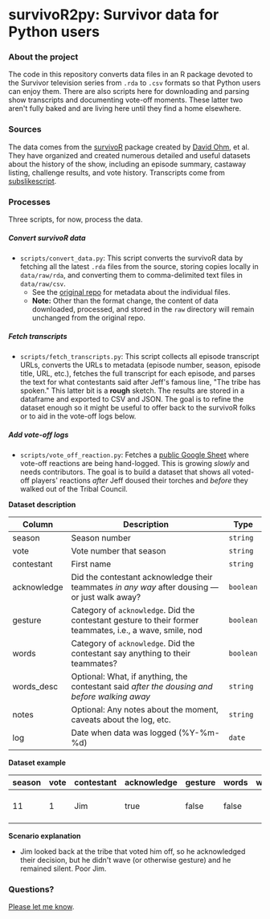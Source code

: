 # survivoR2py: Survivor data for Python users

### About the project

The code in this repository converts data files in an R package devoted to the Survivor television series from `.rda` to `.csv` formats so that Python users can enjoy them. There are also scripts here for downloading and parsing show transcripts and documenting vote-off moments. These latter two aren't fully baked and are living here until they find a home elsewhere.

### Sources

The data comes from the [survivoR](https://github.com/doehm/survivoR) package created by [David Ohm](https://github.com/doehm), et al. They have organized and created numerous detailed and useful datasets about the history of the show, including an episode summary, castaway listing, challenge results, and vote history. Transcripts come from [subslikescript](https://subslikescript.com/series/Survivor-239195).

### Processes

Three scripts, for now, process the data.

##### Convert survivoR data

- `scripts/convert_data.py`: This script converts the survivoR data by fetching all the latest `.rda` files from the source, storing copies locally in `data/raw/rda`, and converting them to comma-delimited text files in `data/raw/csv`.
    - See the [original repo](https://github.com/doehm/survivoR/blob/master/README.md) for metadata about the individual files.
    - **Note:** Other than the format change, the content of data downloaded, processed, and stored in the `raw` directory will remain unchanged from the original repo.

##### Fetch transcripts

- `scripts/fetch_transcripts.py`: This script collects all episode transcript URLs, converts the URLs to metadata (episode number, season, episode title, URL, etc.), fetches the full transcript for each episode, and parses the text for what contestants said after Jeff's famous line, "The tribe has spoken." This latter bit is a **rough** sketch. The results are stored in a dataframe and exported to CSV and JSON. The goal is to refine the dataset enough so it might be useful to offer back to the survivoR folks or to aid in the vote-off logs below.

##### Add vote-off logs

- `scripts/vote_off_reaction.py`: Fetches a [public Google Sheet](https://docs.google.com/spreadsheets/d/1nys0mCWArUCtPKYIVBrbjmv7eAWkmOce4cBlyHm8b0c/edit?usp=sharing) where vote-off reactions are being hand-logged. This is growing *slowly* and needs contributors. The goal is to build a dataset that shows all voted-off players' reactions *after* Jeff doused their torches and *before* they walked out of the Tribal Council.

**Dataset description**

| Column         | Description                                                                                               | Type    |
|----------------|-----------------------------------------------------------------------------------------------------------|---------|
| season         | Season number                                                                                             | `string`  |
| vote           | Vote number that season                                                                                   | `string`  |
| contestant     | First name                                                                                                | `string`  |
| acknowledge    | Did the contestant acknowledge their teammates *in any way* after dousing — or just walk away?              | `boolean` |
| gesture        | Category of `acknowledge`. Did the contestant gesture to their former teammates, i.e., a wave, smile, nod  | `boolean` |
| words          | Category of `acknowledge`. Did the contestant say anything to their teammates?                            | `boolean` |
| words_desc     | Optional: What, if anything, the contestant said *after the dousing and before walking away*              | `string`  |
| notes          | Optional: Any notes about the moment, caveats about the log, etc.                                         | `string`  |
| log            | Date when data was logged (%Y-%m-%d)                                                                      | `date`    |

**Dataset example**

| season | vote | contestant | acknowledge | gesture | words | words_desc | notes | log        |
|--------|------|------------|-------------|---------|-------|------------|-------|------------|
| 11     | 1    | Jim       | true        | false   | false |       | Looked back silently  | 2024-06-04 |

**Scenario explanation**

- Jim looked back at the tribe that voted him off, so he acknowledged their decision, but he didn't wave (or otherwise gesture) and he remained silent. Poor Jim.

### Questions?

[Please let me know](mailto:mattstiles@gmail.com).
